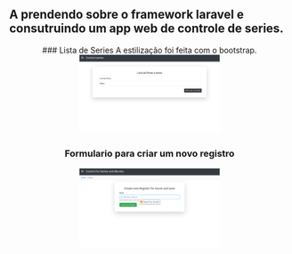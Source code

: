 ## A prendendo sobre o framework laravel e consutruindo um app web de controle de series.
<div align="center">
### Lista de Series
A estilização foi feita com o bootstrap.
<img width="50%" height="50%" src="images/ListSeries.jpg">

</div>

<div align="center">

### Formulario para criar um novo registro
<img align="" width="50%" height="50%" src="images/create.png">
</div>
